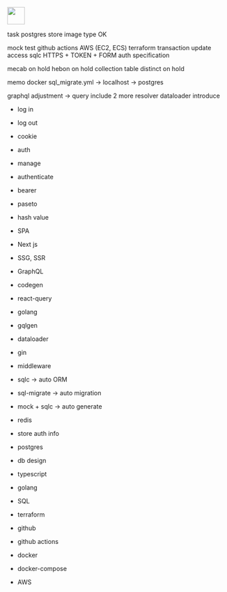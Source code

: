 <code><img height='40' src='../specification.png'></code>

task
postgres store image type OK

mock test
github actions
AWS (EC2, ECS)
terraform
transaction update access sqlc
HTTPS + TOKEN + FORM auth
specification

mecab on hold
hebon on hold
collection table distinct on hold

memo
docker
sql_migrate.yml -> localhost -> postgres

graphql adjustment -> query include 2 more resolver
dataloader introduce

- log in
- log out
- cookie
- auth
- manage

- authenticate
- bearer
- paseto
- hash value

- SPA
- Next js
- SSG, SSR

- GraphQL
- codegen
- react-query

- golang
- gqlgen
- dataloader
- gin
- middleware
- sqlc -> auto ORM
- sql-migrate -> auto migration
- mock + sqlc -> auto generate

- redis
- store auth info

- postgres
- db design

- typescript
- golang
- SQL
- terraform
- github
- github actions
- docker
- docker-compose
- AWS

